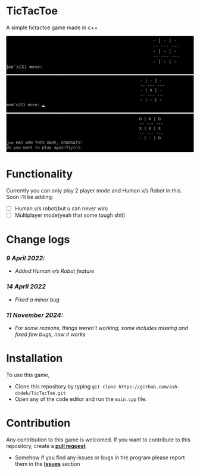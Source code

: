 # TicTacToe
A simple tictactoe game made in c++

<center>
<img src="img/pic1.png">
<br>

<img src="img/pic2.png">
<br>
<img src="img/pic3.png">
</center>

# Functionality
Currently you can only play 2 player mode and Human v/s Robot in this. Soon i'll be adding:
- [ ] Human v/s robot(but u can never win)
- [ ] Multiplayer mode(yeah that some tough shit)
# Change logs
### *9 April 2022:* 
+ *Added Human v/s Robot feature*
### *14 April 2022*
+ *Fixed a minor bug*
### *11 November 2024:*
+ *For some reasons, things weren't working, some includes missing and fixed few bugs, now it works*
# Installation
To use this game,
+ Clone this repository by typing ```git clone https://github.com/ash-dodek/TicTacToe.git```
+ Open any of the code editor and run the ```main.cpp``` file.

# Contribution
Any contribution to this game is welcomed.
If you want to contribute to this repository, create a **[pull request](https://github.com/ash-dodek/TicTacToe/pulls)**

+ Somehow if you find any issues or bugs in the program please report them in the **[Issues](https://github.com/ash-dodek/TicTacToe/issues)** section